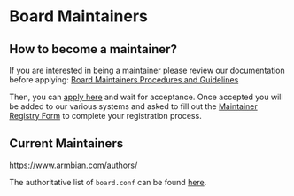 # Board Maintainers

## How to become a maintainer?

If you are interested in being a maintainer please review our documentation before applying: [Board Maintainers Procedures and Guidelines](https://docs.armbian.com/Board_Maintainers_Procedures_and_Guidelines/)

Then, you can [apply here](https://forum.armbian.com/staffapplications/application/8-single-board-computer-maintainer/) and wait for acceptance.  Once accepted you will be added to our various systems and asked to fill out the [Maintainer Registry Form](https://www.armbian.com/maintainer-registry/) to complete your registration process.

## Current Maintainers

https://www.armbian.com/authors/

The authoritative list of `board.conf` can be found [here](https://github.com/armbian/build/tree/main/config/boards).
